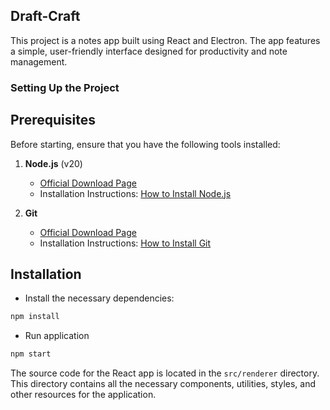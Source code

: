 ## Draft-Craft

This project is a notes app built using React and Electron. The app features a simple, user-friendly interface designed for productivity and note management.

### Setting Up the Project

## Prerequisites

Before starting, ensure that you have the following tools installed:

1. **Node.js** (v20)

   - [Official Download Page](https://nodejs.org/en/download/)
   - Installation Instructions: [How to Install Node.js](https://docs.npmjs.com/downloading-and-installing-node-js-and-npm)

2. **Git**
   - [Official Download Page](https://git-scm.com/downloads)
   - Installation Instructions: [How to Install Git](https://git-scm.com/book/en/v2/Getting-Started-Installing-Git)

## Installation

- Install the necessary dependencies:

```bash
npm install
```

- Run application

```bash
npm start
```

The source code for the React app is located in the `src/renderer` directory. This directory contains all the necessary components, utilities, styles, and other resources for the application.
